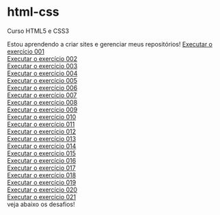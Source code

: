 # html-css
 Curso HTML5 e CSS3

Estou aprendendo a criar sites e gerenciar meus repositórios!
<a href="https://saimonlelis.github.io/html-css/exercicios/ex001/index.html">Executar o exercício 001</a><br>
<a href="https://saimonlelis.github.io/html-css/exercicios/ex002/index.html">Executar o exercício 002</a><br>
<a href="https://saimonlelis.github.io/html-css/exercicios/ex003/index.html">Executar o exercício 003</a><br>
<a href="https://saimonlelis.github.io/html-css/exercicios/ex004/index.html">Executar o exercício 004</a><br>
<a href="https://saimonlelis.github.io/html-css/exercicios/ex005/index.html">Executar o exercício 005</a><br>
<a href="https://saimonlelis.github.io/html-css/exercicios/ex006/index.html">Executar o exercício 006</a><br>
<a href="https://saimonlelis.github.io/html-css/exercicios/ex007/index.html">Executar o exercício 007</a><br>
<a href="https://saimonlelis.github.io/html-css/exercicios/ex008/index.html">Executar o exercício 008</a><br>
<a href="https://saimonlelis.github.io/html-css/exercicios/ex009/index.html">Executar o exercício 009</a><br>
<a href="https://saimonlelis.github.io/html-css/exercicios/ex010/index.html">Executar o exercício 010</a><br>
<a href="https://saimonlelis.github.io/html-css/exercicios/ex011/index.html">Executar o exercício 011</a><br>
<a href="https://saimonlelis.github.io/html-css/exercicios/ex012/index.html">Executar o exercício 012</a><br>
<a href="https://saimonlelis.github.io/html-css/exercicios/ex013/index.html">Executar o exercício 013</a><br>
<a href="https://saimonlelis.github.io/html-css/exercicios/ex014/index.html">Executar o exercício 014</a><br>
<a href="https://saimonlelis.github.io/html-css/exercicios/ex015/index.html">Executar o exercício 015</a><br>
<a href="https://saimonlelis.github.io/html-css/exercicios/ex016/index.html">Executar o exercício 016</a><br>
<a href="https://saimonlelis.github.io/html-css/exercicios/ex017/index.html">Executar o exercício 017</a><br>
<a href="https://saimonlelis.github.io/html-css/exercicios/ex018/index.html">Executar o exercício 018</a><br>
<a href="https://saimonlelis.github.io/html-css/exercicios/ex019/index.html">Executar o exercício 019</a><br>
<a href="https://saimonlelis.github.io/html-css/exercicios/ex020/index.html">Executar o exercício 020</a><br>
<a href="https://saimonlelis.github.io/html-css/exercicios/ex021/index.html">Executar o exercício 021</a><br>
veja abaixo os desafios!